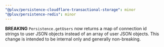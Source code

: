 ```yaml
---
"@pluv/persistence-cloudflare-transactional-storage": minor
"@pluv/persistence-redis": minor
---
```


**BREAKING** `Persistence.getUsers` now returns a map of connection id strings to user JSON objects instead of an array of user JSON objects. This change is intended to be internal only and generally non-breaking.
